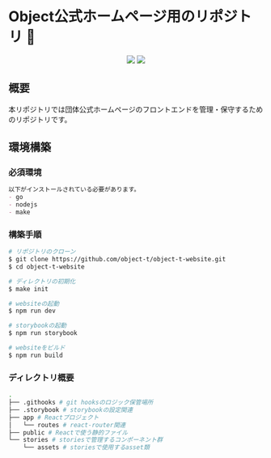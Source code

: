 # Object<T>公式ホームページ用のリポジトリ 🎉
<p align="center">
    <img src="https://img.shields.io/badge/TEAM-OBJECT<T>-1f5cbf.svg?&style=for-the-badge">
    <img src="https://img.shields.io/github/commit-activity/t/object-t/object-t-website/main?style=for-the-badge">
</p>


## 概要
本リポジトリでは団体公式ホームページのフロントエンドを管理・保守するためのリポジトリです。


## 環境構築


### 必須環境
```markdown
以下がインストールされている必要があります。
- go
- nodejs
- make
```


### 構築手順
```bash
# リポジトリのクローン
$ git clone https://github.com/object-t/object-t-website.git
$ cd object-t-website

# ディレクトリの初期化
$ make init

# websiteの起動
$ npm run dev

# storybookの起動
$ npm run storybook

# websiteをビルド
$ npm run build
```

### ディレクトリ概要
```bash
.
├── .githooks # git hooksのロジック保管場所
├── .storybook # storybookの設定関連
├── app # Reactプロジェクト
│   └── routes # react-router関連
├── public # Reactで使う静的ファイル
└── stories # storiesで管理するコンポーネント群
    └── assets # storiesで使用するasset類
```